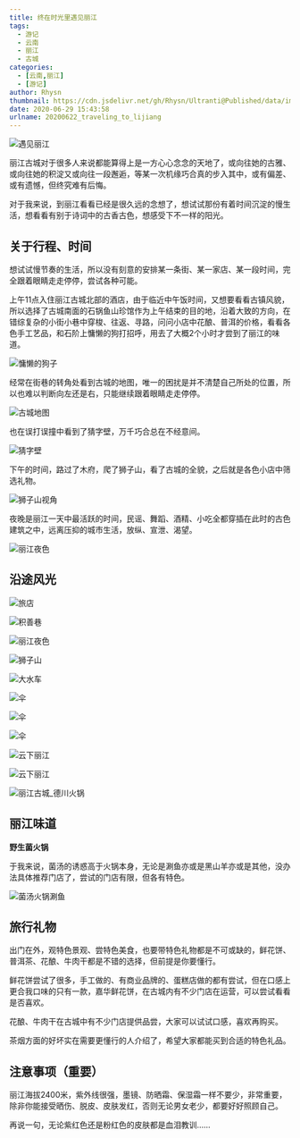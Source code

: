 ```yaml
---
title: 终在时光里遇见丽江
tags:
  - 游记
  - 云南
  - 丽江
  - 古城
categories:
  - [云南,丽江]
  - [游记]
author: Rhysn
thumbnail: https://cdn.jsdelivr.net/gh/Rhysn/Ultranti@Published/data/img/travel/lijiang/202006/sunshine_and_time.jpg
date: 2020-06-29 15:43:58
urlname: 20200622_traveling_to_lijiang
---
```


![遇见丽江](https://cdn.jsdelivr.net/gh/Rhysn/Ultranti@Published/data/img/travel/lijiang/202006/meeting_in_lijiang.jpg)

丽江古城对于很多人来说都能算得上是一方心心念念的天地了，或向往她的古雅、或向往她的积淀又或向往一段邂逅，等某一次机缘巧合真的步入其中，或有偏差、或有遗憾，但终究难有后悔。

对于我来说，到丽江看看已经是很久远的念想了，想试试那份有着时间沉淀的慢生活，想看看有别于诗词中的古香古色，想感受下不一样的阳光。

## 关于行程、时间

想试试慢节奏的生活，所以没有刻意的安排某一条街、某一家店、某一段时间，完全跟着眼睛走走停停，尝试各种可能。

上午11点入住丽江古城北部的酒店，由于临近中午饭时间，又想要看看古镇风貌，所以选择了古城南面的石锅鱼山珍馆作为上午结束的目的地，沿着大致的方向，在错综复杂的小街小巷中穿梭、往返、寻路，问问小店中花酿、普洱的价格，看看各色手工艺品，和石阶上慵懒的狗打招呼，用去了大概2个小时才尝到了丽江的味道。

![慵懒的狗子](https://cdn.jsdelivr.net/gh/Rhysn/Ultranti@Published/data/img/travel/lijiang/202006/dog.jpg)


经常在街巷的转角处看到古城的地图，唯一的困扰是并不清楚自己所处的位置，所以也难以判断向左还是右，只能继续跟着眼睛走走停停。

![古城地图](https://cdn.jsdelivr.net/gh/Rhysn/Ultranti@Published/data/img/travel/lijiang/202006/map.jpg)

也在误打误撞中看到了猜字壁，万千巧合总在不经意间。

![猜字壁](https://cdn.jsdelivr.net/gh/Rhysn/Ultranti@Published/data/img/travel/lijiang/202006/guess_word.jpg)


下午的时间，路过了木府，爬了狮子山，看了古城的全貌，之后就是各色小店中筛选礼物。

![狮子山视角](https://cdn.jsdelivr.net/gh/Rhysn/Ultranti@Published/data/img/travel/lijiang/202006/lion_hill_0.jpg)

夜晚是丽江一天中最活跃的时间，民谣、舞蹈、酒精、小吃全都穿插在此时的古色建筑之中，远离压抑的城市生活，放纵、宣泄、渴望。

![丽江夜色](https://cdn.jsdelivr.net/gh/Rhysn/Ultranti@Published/data/img/travel/lijiang/202006/lijiang_night.jpg)

## 沿途风光

![旅店](https://cdn.jsdelivr.net/gh/Rhysn/Ultranti@Published/data/img/travel/lijiang/202006/hostelry.jpg)

![积善巷](https://cdn.jsdelivr.net/gh/Rhysn/Ultranti@Published/data/img/travel/lijiang/202006/jishan_alley.jpg)

![丽江夜色](https://cdn.jsdelivr.net/gh/Rhysn/Ultranti@Published/data/img/travel/lijiang/202006/lijiang_night_1.jpg)

![狮子山](https://cdn.jsdelivr.net/gh/Rhysn/Ultranti@Published/data/img/travel/lijiang/202006/lion_hill_1.jpg)

![大水车](https://cdn.jsdelivr.net/gh/Rhysn/Ultranti@Published/data/img/travel/lijiang/202006/symbol_of_lijiang_old_town.jpg)

![伞](https://cdn.jsdelivr.net/gh/Rhysn/Ultranti@Published/data/img/travel/lijiang/202006/umbrella.jpg)

![伞](https://cdn.jsdelivr.net/gh/Rhysn/Ultranti@Published/data/img/travel/lijiang/202006/umbrella_1.jpg)

![伞](https://cdn.jsdelivr.net/gh/Rhysn/Ultranti@Published/data/img/travel/lijiang/202006/umbrella_2.jpg)

![云下丽江](https://cdn.jsdelivr.net/gh/Rhysn/Ultranti@Published/data/img/travel/lijiang/202006/under_the_southern_cloud.jpg)

![云下丽江](https://cdn.jsdelivr.net/gh/Rhysn/Ultranti@Published/data/img/travel/lijiang/202006/under_the_southern_cloud_1.jpg)

![丽江古城_德川火锅](https://cdn.jsdelivr.net/gh/Rhysn/Ultranti@Published/data/img/travel/lijiang/202006/beautiful_architectures_in_old_town_of_lijiang.jpg)

## 丽江味道

**野生菌火锅**

于我来说，菌汤的诱惑高于火锅本身，无论是涮鱼亦或是黑山羊亦或是其他，没办法具体推荐门店了，尝试的门店有限，但各有特色。

![菌汤火锅涮鱼](https://cdn.jsdelivr.net/gh/Rhysn/Ultranti@Published/data/img/travel/lijiang/202006/codfish.jpg)

## 旅行礼物

出门在外，观特色景观、尝特色美食，也要带特色礼物都是不可或缺的，鲜花饼、普洱茶、花酿、牛肉干都是不错的选择，但前提是你要懂行。

鲜花饼尝试了很多，手工做的、有商业品牌的、蛋糕店做的都有尝试，但在口感上更合我口味的只有一款，嘉华鲜花饼，在古城内有不少门店在运营，可以尝试看看是否喜欢。

花酿、牛肉干在古城中有不少门店提供品尝，大家可以试试口感，喜欢再购买。

茶烟方面的好坏实在需要更懂行的人介绍了，希望大家都能买到合适的特色礼品。

## 注意事项（重要）

丽江海拔2400米，紫外线很强，墨镜、防晒霜、保湿霜一样不要少，非常重要，除非你能接受晒伤、脱皮、皮肤发红，否则无论男女老少，都要好好照顾自己。

再说一句，无论紫红色还是粉红色的皮肤都是血泪教训……

